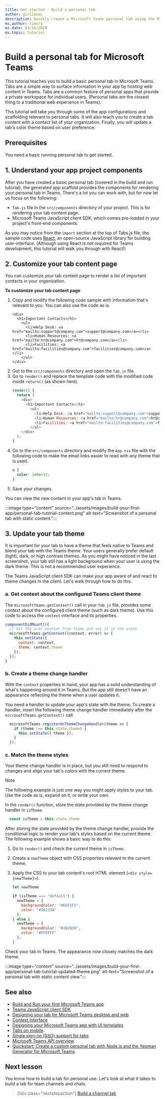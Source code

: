 ```yaml
---
title: Get started - Build a personal tab
author: girliemac
description: Quickly create a Microsoft Teams personal tab using the Microsoft Teams Toolkit.
ms.author: timura
ms.date: 03/16/2020
ms.topic: tutorial
---
```

# Build a personal tab for Microsoft Teams

This tutorial teaches you to build a basic personal tab in Microsoft Teams. Tabs are a simple way to surface information in your app by hosting web content in Teams. Tabs are a common feature of personal apps that provide a private workspace for individual users. (Personal tabs are the closest thing to a traditional web experience in Teams). 

This tutorial will take you through some of the app configurations and scaffolding relevant to personal tabs. It will also teach you to create a tab content with a contact list of your organization. Finally, you will update a tab's color theme based on user preference.

## Prerequisites

You need a basic running personal tab to get started.

## 1. Understand your app project components

After you have created a basic personal tab (covered in the build and run tutorial), the generated app scaffold provides the components for rendering your personal tab in Teams. There's a lot you can work with, but for now let us focus on the following: 

* `Tab.js` file in the `src/components` directory of your project. This is for rendering your tab content page.
* Microsoft Teams JavaScript client SDK, which comes pre-loaded in your project's front-end components.

As you may notice from the `import` section at the top of Tabs.js file, the sample code uses [React](https://reactjs.org/), an open-source JavaScript library for building user-interface. (Although using React is _not_ required for Teams development, this tutorial will walk you through with React!) 

## 2. Customize your tab content page

You can customize your tab content page to render a list of important contacts in your organization. 

**To customize your tab content page**

1. Copy and modify the following code sample with information that's relevant to you. You can also use the code as is. 
    ```JSX
    <div>
      <h1>Important Contacts</h1>
        <ul>
          <li>Help Desk: <a href="mailto:support@company.com">support@company.com</a></li>
          <li>Human Resources: <a href="mailto:hr@company.com">hr@company.com</a></li>
          <li>Facilities: <a href="mailto:facilities@company.com">facilities@company.com</a></li>
        </ul>
    </div>
    ```
1. Got to the `src/components` directory and open the `Tab.js` file. 
1. Go to `render()` and replace the template code with the modified code inside `return()` (as shown here).
    ```JavaScript
    render() {
      return (
        <div>
          <h1>Important Contacts</h1>
            <ul>
              <li>Help Desk: <a href="mailto:support@company.com">support@company.com</a></li>
              <li>Human Resources: <a href="mailto:hr@company.com">hr@company.com</a></li>
              <li>Facilities: <a href="mailto:facilities@company.com">facilities@company.com</a></li>
            </ul>
        </div>
      );
    }
    ```
1. Go to the `src/components` directory and modify the `App.css` file with the following code to make the email links easier to read with any theme that is used.
    ```CSS
    a {
      color: inherit;
    }
    ```
1. Save your changes. 

You can view the new content in your app's tab in Teams.

  :::image type="content" source="../assets/images/build-your-first-app/personal-tab-tutorial-content.png" alt-text="Screenshot of a personal tab with static content.":::

## 3. Update your tab theme

It is important for your tab to have a theme that feels native to Teams and blend your tab with the Teams theme. Your users generally prefer default (light), dark, or high contrast themes. As you might have noticed in the last screenshot, your tab still has a light background when your user is using the dark theme. This is not a recommended user experience.

The Teams JavaScript client SDK can make your app aware of and react to theme changes in the client. Let's walk through how to do this.

### a. Get context about the configured Teams client theme

The `microsoftTeams.getContext()` call in your `Tab.js` file, provides some context about the configured client theme (such as dark theme). Use this code to access the `context` interface and its properties.

```JavaScript
componentDidMount(){
  // Get the user context from Teams and set it in the state
  microsoftTeams.getContext((context, error) => {
    this.setState({
      context: context,
      theme: context.theme
    });
  });
}
```

### b. Create a theme change handler

With the `context` properties in hand, your app has a solid understanding of what's happening around it in Teams. But the app still doesn't have an appearance reflecting the theme when a user updates it.

You need a handler to update your app's state with the theme. To create a handler, insert the following theme change handler immediately after the `microsoftTeams.getContext()` call.

```JavaScript
  microsoftTeams.registerOnThemeChangeHandler(theme => {
    if (theme !== this.state.theme) {
      this.setState({ theme });  
    }
  });
```

### c. Match the theme styles

Your theme change handler is in place, but you still need to respond to changes and align your tab's colors with the current theme.

> [!NOTE]
> The following example is just one way you might apply styles to your tab. Use the code as is, expand on it, or write your own.

In the `render()` function, store the state provided by the theme change handler in `isTheme`.

```JavaScript
  const isTheme = this.state.theme
```

After storing the state provided by the theme change handler, provide the conditional logic to render your tab's styles based on the current theme. The following example shows a basic way to do this:
1. Go to `render()` and check the current theme in `isTheme`.
1. Create a `newTheme` object with CSS properties relevant to the current theme.
1. Apply the CSS to your tab content's root HTML element (`<div style={newTheme}>`).

    ```JavaScript
    let newTheme

    if (isTheme === "default") {
      newTheme = {
        backgroundColor: "#EEF1F5",
        color: "#16233A"
      };
    } else {
      newTheme = {
        backgroundColor: "#2B2B30",
        color: "#FFFFFF"
      };
    }
    ```

Check your tab in Teams. The appearance now closely matches the dark theme.

   :::image type="content" source="../assets/images/build-your-first-app/personal-tab-tutorial-updated-theme.png" alt-text="Screenshot of a personal tab with static content view.":::

## See also

* [Build and Run your first Microsoft Teams app](../build-your-first-app/build-and-run.md) 
* [Teams JavaScript client SDK](https://docs.microsoft.com/javascript/api/@microsoft/teams-js/?view=msteams-client-js-latest&preserve-view=true)
* [Designing your tab for Microsoft Teams desktop and web](../tabs/design/tabs.md) 
* [Context interface](https://docs.microsoft.com/javascript/api/@microsoft/teams-js/context?view=msteams-client-js-latest&preserve-view=true)
* [Designing your Microsoft Teams app with UI templates](../concepts/design/design-teams-app-ui-templates.md) 
* [Tabs on mobile](../tabs/design/tabs-mobile.md).
* [Single sign-on (SSO) support for tabs](../tabs/how-to/authentication/auth-aad-sso.md)
* [Microsoft Teams API overview](https://docs.microsoft.com/graph/teams-concept-overview).
* [Quickstart: Create a custom personal tab with Node.js and the Yeoman Generator for Microsoft Teams](../tabs/quickstarts/create-personal-tab-node-yeoman.md).

## Next lesson

You know how to build a tab for personal use. Let's look at what it takes to build a tab for team channels and chats.

> [!div class="nextstepaction"]
> [Build a channel tab](../build-your-first-app/build-channel-tab.md)
